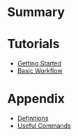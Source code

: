 # Summary

# Tutorials
- [Getting Started](./getting_started.md)
- [Basic Workflow](./basic_workflow.md)

# Appendix
- [Definitions](./definitions.md)
- [Useful Commands](./useful_commands.md)
